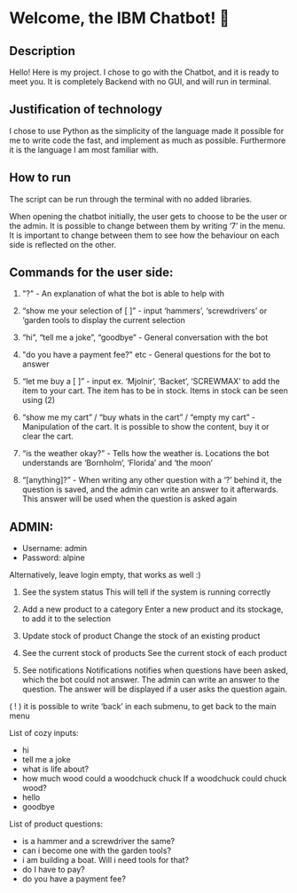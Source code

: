 # Welcome, the IBM Chatbot! 🚀

## Description
Hello!
Here is my project. I chose to go with the Chatbot, and it is ready to meet you. It is completely Backend with no GUI, and will run in terminal.

## Justification of technology
I chose to use Python as the simplicity of the language made it possible for me to write code the fast, and implement as much as possible. Furthermore it is the language I am most familiar with.

## How to run
The script can be run through the terminal with no added libraries. 

When opening the chatbot initially, the user gets to choose to be the user or the admin.
It is possible to change between them by writing ‘7’ in the menu. 
It is important to change between them to see how the behaviour on each side is reflected on the other.

## Commands for the user side:
 1. "?" - An explanation of what the bot is able to help with

 2. “show me your selection of [ ]”  - input ‘hammers’, ‘screwdrivers’ or ‘garden tools to display the current selection

3. “hi”, “tell me a joke”, “goodbye” - General conversation with the bot

4. "do you have a payment fee?" etc - General questions for the bot to answer

5. “let me buy a [ ]”  - input ex. ‘Mjolnir’, ‘Backet’, ‘SCREWMAX’ to add the item to your cart. The item has to be in stock. Items in stock can be seen using (2)
	
6. “show me my cart” / “buy whats in the cart” / “empty my cart” - Manipulation of the cart. It is possible to show the content, buy it or clear the cart.

7. “is the weather okay?” - Tells how the weather is. Locations the bot understands are ‘Bornholm’, ‘Florida’ and ‘the moon’

8. “[anything]?” - When writing any other question with a ‘?’ behind it, the question is saved, and the admin can write an answer to it afterwards. This answer will be used when the question is asked again


## ADMIN:
- Username: admin
- Password: alpine

Alternatively, leave login empty, that works as well :)

1. See the system status
	This will tell if the system is running correctly

2. Add a new product to a category
	Enter a new product and its stockage, to add it to the selection

3. Update stock of product
	Change the stock of an existing product

4. See the current stock of products
	See the current stock of each product

5. See notifications
	Notifications notifies when questions have been asked, which the bot could not answer. The admin can write an answer to the question. The answer will be displayed if a user asks the question again.

( ! ) it is possible to write ‘back’ in each submenu, to get back to the main menu



List of cozy inputs:
- hi
- tell me a joke
- what is life about?
- how much wood could a woodchuck chuck If a woodchuck could chuck wood?
- hello
- goodbye

List of product questions:
- is a hammer and a screwdriver the same?
- can i become one with the garden tools?
- i am building a boat. Will i need tools for that?
- do I have to pay?
- do you have a payment fee?
